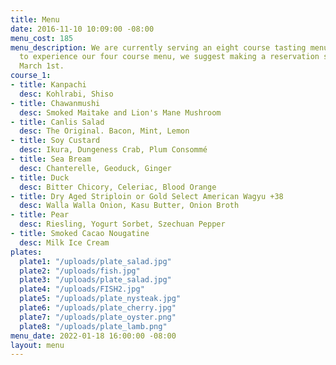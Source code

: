 ```yaml
---
title: Menu
date: 2016-11-10 10:09:00 -08:00
menu_cost: 185
menu_description: We are currently serving an eight course tasting menu. If you prefer
  to experience our four course menu, we suggest making a reservation sometime after
  March 1st.
course_1:
- title: Kanpachi
  desc: Kohlrabi, Shiso
- title: Chawanmushi
  desc: Smoked Maitake and Lion's Mane Mushroom
- title: Canlis Salad
  desc: The Original. Bacon, Mint, Lemon
- title: Soy Custard
  desc: Ikura, Dungeness Crab, Plum Consommé
- title: Sea Bream
  desc: Chanterelle, Geoduck, Ginger
- title: Duck
  desc: Bitter Chicory, Celeriac, Blood Orange
- title: Dry Aged Striploin or Gold Select American Wagyu +38
  desc: Walla Walla Onion, Kasu Butter, Onion Broth
- title: Pear
  desc: Riesling, Yogurt Sorbet, Szechuan Pepper
- title: Smoked Cacao Nougatine
  desc: Milk Ice Cream
plates:
  plate1: "/uploads/plate_salad.jpg"
  plate2: "/uploads/fish.jpg"
  plate3: "/uploads/plate_salad.jpg"
  plate4: "/uploads/FISH2.jpg"
  plate5: "/uploads/plate_nysteak.jpg"
  plate6: "/uploads/plate_cherry.jpg"
  plate7: "/uploads/plate_oyster.png"
  plate8: "/uploads/plate_lamb.png"
menu_date: 2022-01-18 16:00:00 -08:00
layout: menu
---
```


